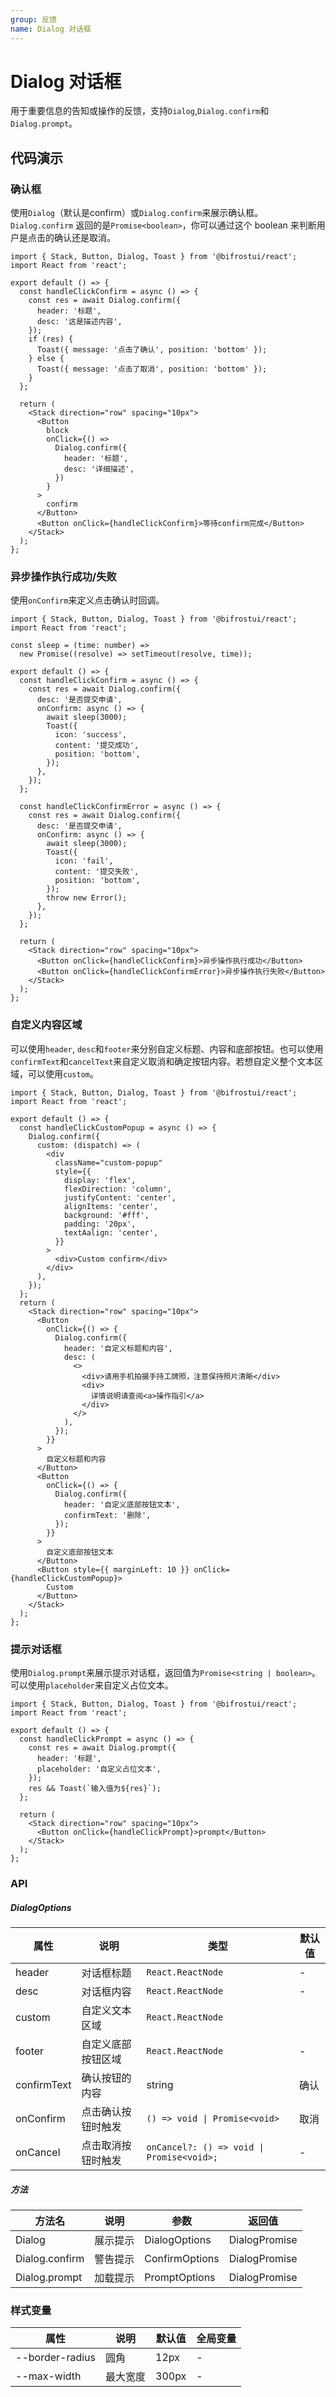 ```yaml
---
group: 反馈
name: Dialog 对话框
---
```


# Dialog 对话框

用于重要信息的告知或操作的反馈，支持`Dialog`,`Dialog.confirm`和`Dialog.prompt`。

## 代码演示

### 确认框

使用`Dialog`（默认是confirm）或`Dialog.confirm`来展示确认框。`Dialog.confirm` 返回的是`Promise<boolean>`，你可以通过这个 boolean 来判断用户是点击的确认还是取消。

```tsx
import { Stack, Button, Dialog, Toast } from '@bifrostui/react';
import React from 'react';

export default () => {
  const handleClickConfirm = async () => {
    const res = await Dialog.confirm({
      header: '标题',
      desc: '这是描述内容',
    });
    if (res) {
      Toast({ message: '点击了确认', position: 'bottom' });
    } else {
      Toast({ message: '点击了取消', position: 'bottom' });
    }
  };

  return (
    <Stack direction="row" spacing="10px">
      <Button
        block
        onClick={() =>
          Dialog.confirm({
            header: '标题',
            desc: '详细描述',
          })
        }
      >
        confirm
      </Button>
      <Button onClick={handleClickConfirm}>等待confirm完成</Button>
    </Stack>
  );
};
```

### 异步操作执行成功/失败

使用`onConfirm`来定义点击确认时回调。

```tsx
import { Stack, Button, Dialog, Toast } from '@bifrostui/react';
import React from 'react';

const sleep = (time: number) =>
  new Promise((resolve) => setTimeout(resolve, time));

export default () => {
  const handleClickConfirm = async () => {
    const res = await Dialog.confirm({
      desc: '是否提交申请',
      onConfirm: async () => {
        await sleep(3000);
        Toast({
          icon: 'success',
          content: '提交成功',
          position: 'bottom',
        });
      },
    });
  };

  const handleClickConfirmError = async () => {
    const res = await Dialog.confirm({
      desc: '是否提交申请',
      onConfirm: async () => {
        await sleep(3000);
        Toast({
          icon: 'fail',
          content: '提交失败',
          position: 'bottom',
        });
        throw new Error();
      },
    });
  };

  return (
    <Stack direction="row" spacing="10px">
      <Button onClick={handleClickConfirm}>异步操作执行成功</Button>
      <Button onClick={handleClickConfirmError}>异步操作执行失败</Button>
    </Stack>
  );
};
```

### 自定义内容区域

可以使用`header`, `desc`和`footer`来分别自定义标题、内容和底部按钮。也可以使用`confirmText`和`cancelText`来自定义取消和确定按钮内容。若想自定义整个文本区域，可以使用`custom`。

```tsx
import { Stack, Button, Dialog, Toast } from '@bifrostui/react';
import React from 'react';

export default () => {
  const handleClickCustomPopup = async () => {
    Dialog.confirm({
      custom: (dispatch) => (
        <div
          className="custom-popup"
          style={{
            display: 'flex',
            flexDirection: 'column',
            justifyContent: 'center',
            alignItems: 'center',
            background: '#fff',
            padding: '20px',
            textAalign: 'center',
          }}
        >
          <div>Custom confirm</div>
        </div>
      ),
    });
  };
  return (
    <Stack direction="row" spacing="10px">
      <Button
        onClick={() => {
          Dialog.confirm({
            header: '自定义标题和内容',
            desc: (
              <>
                <div>请用手机拍摄手持工牌照，注意保持照片清晰</div>
                <div>
                  详情说明请查阅<a>操作指引</a>
                </div>
              </>
            ),
          });
        }}
      >
        自定义标题和内容
      </Button>
      <Button
        onClick={() => {
          Dialog.confirm({
            header: '自定义底部按钮文本',
            confirmText: '删除',
          });
        }}
      >
        自定义底部按钮文本
      </Button>
      <Button style={{ marginLeft: 10 }} onClick={handleClickCustomPopup}>
        Custom
      </Button>
    </Stack>
  );
};
```

### 提示对话框

使用`Dialog.prompt`来展示提示对话框，返回值为`Promise<string | boolean>`。可以使用`placeholder`来自定义占位文本。

```tsx
import { Stack, Button, Dialog, Toast } from '@bifrostui/react';
import React from 'react';

export default () => {
  const handleClickPrompt = async () => {
    const res = await Dialog.prompt({
      header: '标题',
      placeholder: '自定义占位文本',
    });
    res && Toast(`输入值为${res}`);
  };

  return (
    <Stack direction="row" spacing="10px">
      <Button onClick={handleClickPrompt}>prompt</Button>
    </Stack>
  );
};
```

### API

##### DialogOptions

| 属性        | 说明               | 类型                                      | 默认值 |
| ----------- | ------------------ | ----------------------------------------- | ------ |
| header      | 对话框标题         | `React.ReactNode`                         | -      |
| desc        | 对话框内容         | `React.ReactNode`                         | -      |
| custom      | 自定义文本区域     | `React.ReactNode`                         |
| footer      | 自定义底部按钮区域 | `React.ReactNode`                         | -      |
| confirmText | 确认按钮的内容     | string                                    | 确认   |
| onConfirm   | 点击确认按钮时触发 | `() => void \| Promise<void>`             | 取消   |
| onCancel    | 点击取消按钮时触发 | `onCancel?: () => void \| Promise<void>;` | -      |

##### 方法

| 方法名         | 说明     | 参数           | 返回值        |
| -------------- | -------- | -------------- | ------------- |
| Dialog         | 展示提示 | DialogOptions  | DialogPromise |
| Dialog.confirm | 警告提示 | ConfirmOptions | DialogPromise |
| Dialog.prompt  | 加载提示 | PromptOptions  | DialogPromise |

### 样式变量

| 属性            | 说明     | 默认值 | 全局变量 |
| --------------- | -------- | ------ | -------- |
| --border-radius | 圆角     | 12px   | -        |
| --max-width     | 最大宽度 | 300px  | -        |
